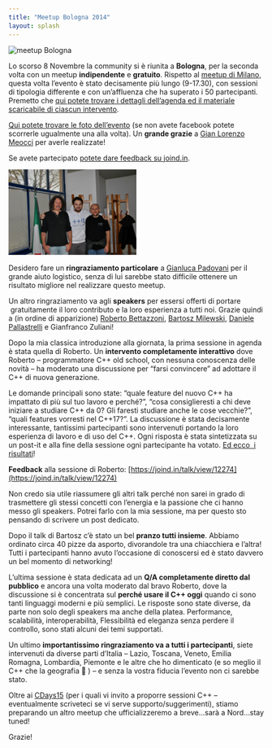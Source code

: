 ```yaml
---
title: "Meetup Bologna 2014"
layout: splash
---
```


<img src="https://ilpropheta.github.io/pics/meetup-bo14.png" alt="meetup Bologna">

Lo scorso 8 Novembre la community si è riunita a **Bologna**, per la seconda volta con un meetup **indipendente** e **gratuito**. Rispetto al [meetup di Milano](../../../07/01/meetup-milano-2014/index.html), questa volta l’evento è stato decisamente più lungo (9-17.30), con sessioni di tipologia differente e con un’affluenza che ha superato i 50 partecipanti. Premetto che [qui potete trovare i dettagli dell’agenda ed il materiale scaricabile di ciascun intervento](../../../../eventi/dettagli-meetup-bologna-2014.html).

[Qui potete trovare le foto dell’evento](https://t.co/hJfwregSjE) (se non avete facebook potete scorrerle ugualmente una alla volta). Un **grande grazie** a [Gian Lorenzo Meocci](https://twitter.com/glmeocci) per averle realizzate!

Se avete partecipato [potete dare feedback su joind.in](https://joind.in/event/view/2834).

<img src="/assets/images/eventi/meetup1114.jpg" alt="meetup Bologna" width="50%">

Desidero fare un **ringraziamento particolare** a [Gianluca Padovani](https://twitter.com/GPad619) per il grande aiuto logistico, senza di lui sarebbe stato difficile ottenere un risultato migliore nel realizzare questo meetup.

Un altro ringraziamento va agli **speakers** per essersi offerti di portare  gratuitamente il loro contributo e la loro esperienza a tutti noi. Grazie quindi a (in ordine di apparizione) [Roberto Bettazzoni](https://twitter.com/bettazzoni), [Bartosz Milewski](https://twitter.com/BartoszMilewski), [Daniele Pallastrelli](https://twitter.com/DPallastrelli) e Gianfranco Zuliani!

Dopo la mia classica introduzione alla giornata, la prima sessione in agenda è stata quella di Roberto. Un **intervento completamente interattivo** dove Roberto – programmatore C++ old school, con nessuna conoscenza delle novità – ha moderato una discussione per “farsi convincere” ad adottare il C++ di nuova generazione.

Le domande principali sono state: “quale feature del nuovo C++ ha impattato di più sul tuo lavoro e perché?”, “cosa consiglieresti a chi deve iniziare a studiare C++ da 0? Gli faresti studiare anche le cose vecchie?”, “quali features vorresti nel C++17?”. La discussione è stata decisamente interessante, tantissimi partecipanti sono intervenuti portando la loro esperienza di lavoro e di uso del C++. Ogni risposta è stata sintetizzata su un post-it e alla fine della sessione ogni partecipante ha votato. [Ed ecco  i risultati](https://docs.google.com/document/d/1EGEHJblESsqhw_aMF42rBLG7PdTtZCwj0UOtfnAlkg4/edit)!

**Feedback** alla sessione di Roberto: [https://joind.in/talk/view/12274](https://joind.in/talk/view/12274)

Non credo sia utile riassumere gli altri talk perché non sarei in grado di trasmettere gli stessi concetti con l’energia e la passione che ci hanno messo gli speakers. Potrei farlo con la mia sessione, ma per questo sto pensando di scrivere un post dedicato.

Dopo il talk di Bartosz c’è stato un bel **pranzo tutti insieme**. Abbiamo ordinato circa 40 pizze da asporto, divorandole tra una chiacchiera e l’altra! Tutti i partecipanti hanno avuto l’occasione di conoscersi ed è stato davvero un bel momento di networking!

L’ultima sessione è stata dedicata ad un **Q/A completamente diretto dal pubblico** e ancora una volta moderato dal bravo Roberto, dove la discussione si è concentrata sul **perché usare il C++ oggi** quando ci sono tanti linguaggi moderni e più semplici. Le risposte sono state diverse, da parte non solo degli speakers ma anche della platea. Performance, scalabilità, interoperabilità, Flessibilità ed eleganza senza perdere il controllo, sono stati alcuni dei temi supportati.

Un ultimo **importantissimo ringraziamento va a tutti i partecipanti**, siete intervenuti da diverse parti d’Italia – Lazio, Toscana, Veneto, Emilia Romagna, Lombardia, Piemonte e le altre che ho dimenticato (e so meglio il C++ che la geografia 🙂 ) – e senza la vostra fiducia l’evento non ci sarebbe stato.

Oltre ai [CDays15](http://www.communitydays.it/) (per i quali vi invito a proporre sessioni C++ – eventualmente scriveteci se vi serve supporto/suggerimenti), stiamo preparando un altro meetup che ufficializzeremo a breve…sarà a Nord…stay tuned!

Grazie!